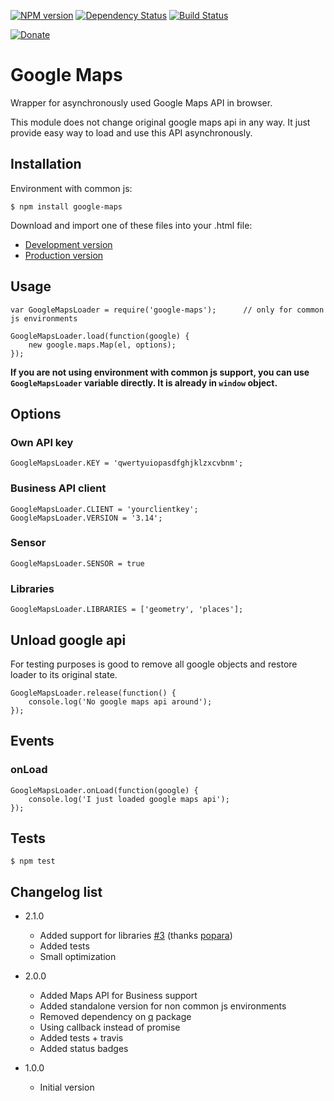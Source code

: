 [![NPM version](https://badge.fury.io/js/google-maps.png)](http://badge.fury.io/js/google-maps)
[![Dependency Status](https://gemnasium.com/sakren/node-google-maps.png)](https://gemnasium.com/sakren/node-google-maps)
[![Build Status](https://travis-ci.org/sakren/node-google-maps.png?branch=master)](https://travis-ci.org/sakren/node-google-maps)

[![Donate](http://b.repl.ca/v1/donate-PayPal-brightgreen.png)](https://www.paypal.com/cgi-bin/webscr?cmd=_s-xclick&hosted_button_id=ARUCDRF95XRBA)

# Google Maps

Wrapper for asynchronously used Google Maps API in browser.

This module does not change original google maps api in any way. It just provide easy way to load and use this API
asynchronously.

## Installation

Environment with common js:
```
$ npm install google-maps
```

Download and import one of these files into your .html file:
* [Development version](https://raw.github.com/sakren/node-google-maps/master/lib/Google.js)
* [Production version](https://raw.github.com/sakren/node-google-maps/master/lib/Google.min.js)

## Usage

```
var GoogleMapsLoader = require('google-maps');		// only for common js environments

GoogleMapsLoader.load(function(google) {
	new google.maps.Map(el, options);
});
```

**If you are not using environment with common js support, you can use `GoogleMapsLoader` variable directly. It is
already in `window` object.**

## Options

### Own API key

```
GoogleMapsLoader.KEY = 'qwertyuiopasdfghjklzxcvbnm';
```

### Business API client

```
GoogleMapsLoader.CLIENT = 'yourclientkey';
GoogleMapsLoader.VERSION = '3.14';
```

### Sensor

```
GoogleMapsLoader.SENSOR = true
```

### Libraries

```
GoogleMapsLoader.LIBRARIES = ['geometry', 'places'];
```

## Unload google api

For testing purposes is good to remove all google objects and restore loader to its original state.
```
GoogleMapsLoader.release(function() {
	console.log('No google maps api around');
});
```

## Events

### onLoad

```
GoogleMapsLoader.onLoad(function(google) {
	console.log('I just loaded google maps api');
});
```

## Tests

```
$ npm test
```

## Changelog list

* 2.1.0
	+ Added support for libraries [#3](https://github.com/sakren/node-google-maps/pull/3) (thanks [popara](https://github.com/popara))
	+ Added tests
	+ Small optimization

* 2.0.0
    + Added Maps API for Business support
    + Added standalone version for non common js environments
    + Removed dependency on [q](https://github.com/kriskowal/q) package
    + Using callback instead of promise
    + Added tests + travis
    + Added status badges

* 1.0.0
	+ Initial version